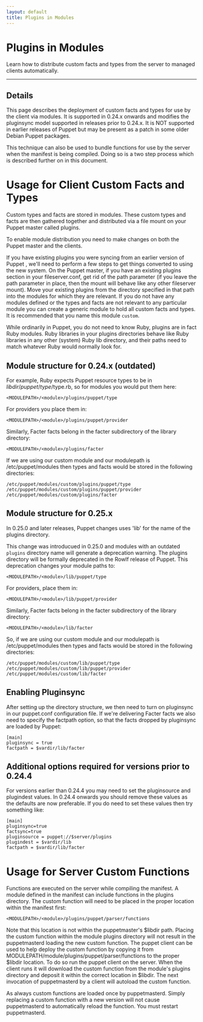 ```yaml
---
layout: default
title: Plugins in Modules
---
```


Plugins in Modules
==================

Learn how to distribute custom facts and types from the server
to managed clients automatically.

* * *

Details
-------

This page describes the deployment of custom facts and types for
use by the client via modules. It is supported in 0.24.x onwards
and modifies the pluginsync model supported in releases prior to
0.24.x. It is NOT supported in earlier releases of Puppet but may
be present as a patch in some older Debian Puppet packages.

This technique can also be used to bundle functions for use by the
server when the manifest is being compiled. Doing so is a two step
process which is described further on in this document.

# Usage for Client Custom Facts and Types

Custom types and facts are stored in modules. These custom types and facts are
then gathered together and distributed via a file mount on your
Puppet master called plugins.

To enable module distribution you need to make changes on both the
Puppet master and the clients.

If you have existing plugins you were syncing from an earlier version of Puppet
, we'll need to perform a few steps to get
things converted to using the new system.  On the Puppet master, 
if you have an existing plugins section in
your fileserver.conf, get rid of the path parameter (if you leave
the path parameter in place, then the mount will behave like any
other fileserver mount). Move your existing plugins from the
directory specified in that path into the modules for which they
are relevant. If you do not have any modules defined or the types
and facts are not relevant to any particular module you can create
a generic module to hold all custom facts and types. It is
recommended that you name this module `custom`.

While ordinarily in Puppet, you do not need to know Ruby, plugins are
in fact Ruby modules.  Ruby libraries in your plugins directories behave like Ruby
libraries in any other (system) Ruby lib directory, and their paths need to
match whatever Ruby would normally look for.

## Module structure for 0.24.x (outdated)

For example, Ruby expects Puppet resource types to be in
$libdir/puppet/type/$type.rb, so for modules you would put them
here:

    <MODULEPATH>/<module>/plugins/puppet/type

For providers you place them in:

    <MODULEPATH>/<module>/plugins/puppet/provider

Similarly, Facter facts belong in the facter subdirectory of the
library directory:

    <MODULEPATH>/<module>/plugins/facter

If we are using our custom module and our modulepath is
/etc/puppet/modules then types and facts would be stored in the
following directories:

    /etc/puppet/modules/custom/plugins/puppet/type
    /etc/puppet/modules/custom/plugins/puppet/provider
    /etc/puppet/modules/custom/plugins/facter

## Module structure for 0.25.x

In 0.25.0 and later releases, Puppet changes uses 'lib' for the
name of the plugins directory.

This change was introducued in 0.25.0 and modules with an outdated
`plugins` directory name will generate a deprecation warning. The plugins
directory will be formally deprecated in the Rowlf release of
Puppet. This deprecation changes your module paths to:

    <MODULEPATH>/<module>/lib/puppet/type

For providers, place them in:

    <MODULEPATH>/<module>/lib/puppet/provider

Similarly, Facter facts belong in the facter subdirectory of the
library directory:

    <MODULEPATH>/<module>/lib/facter

So, if we are using our custom module and our modulepath is
/etc/puppet/modules then types and facts would be stored in the
following directories:

    /etc/puppet/modules/custom/lib/puppet/type
    /etc/puppet/modules/custom/lib/puppet/provider
    /etc/puppet/modules/custom/lib/facter

## Enabling Pluginsync

After setting up the directory structure, we then need to turn on pluginsync in our puppet.conf configuration file. If we're delivering Facter facts we also need to specify the
factpath option, so that the facts dropped by pluginsync are loaded
by Puppet:

    [main]
    pluginsync = true
    factpath = $vardir/lib/facter

## Additional options required for versions prior to 0.24.4

For versions earlier than 0.24.4 you may need to set the
pluginsource and plugindest values. In 0.24.4 onwards you should
remove these values as the defaults are now preferable. If you do
need to set these values then try something like:

    [main]
    pluginsync=true
    factsync=true
    pluginsource = puppet://$server/plugins
    plugindest = $vardir/lib
    factpath = $vardir/lib/facter

# Usage for Server Custom Functions

Functions are executed on the server while compiling the manifest.
A module defined in the manifest can include functions in the
plugins directory. The custom function will need to be placed in
the proper location within the manifest first:

    <MODULEPATH>/<module>/plugins/puppet/parser/functions

Note that this location is not within the puppetmaster's $libdir
path. Placing the custom function within the module plugins
directory will not result in the puppetmasterd loading the new
custom function. The puppet client can be used to help deploy the
custom function by copying it from 
MODULEPATH/module/plugins/puppet/parser/functions to the
proper $libdir location. To do so run the puppet client on the
server. When the client runs it will download the custom function
from the module's plugins directory and deposit it within the
correct location in $libdir. The next invocation of puppetmasterd
by a client will autoload the custom function.

As always custom functions are loaded once by puppetmasterd. Simply
replacing a custom function with a new version will not cause
puppetmasterd to automatically reload the function. You must
restart puppetmasterd.


